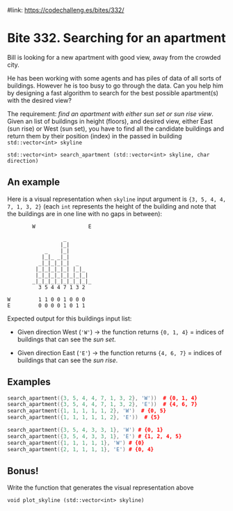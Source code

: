 #link: https://codechalleng.es/bites/332/

# Bite 332. Searching for an apartment               

 Bill is looking for a new apartment with good view, away from the crowded city. 

He has been working with some agents and has piles of data of all  sorts of buildings. However he is too busy to go through the data. Can  you help him by designing a fast algorithm to search for the best  possible apartment(s) with the desired view?

The requirement: *find an apartment with either sun set or sun rise view*. Given an list of buildings in height (floors), and desired view, either East (sun rise) or West (sun set), you have to find all the candidate  buildings and return them by their position (index) in the passed in building `std::vector<int> skyline`  

`std::vector<int> search_apartment (std::vector<int> skyline, char direction)`

 ## An example

Here is a visual representation when `skyline` input argument is `{3, 5, 4, 4, 7, 1, 3, 2}` (each `int` represents the height of the building and note that the buildings are in one line with no gaps in between):

 ```
         W                 E
 
                   _        
                  |_|       
             _    |_|       
            |_|_ _|_|       
           _|_|_|_|_|  _    
          |_|_|_|_|_| |_|_  
          |_|_|_|_|_|_|_|_| 
         _|_|_|_|_|_|_|_|_|_
           3 5 4 4 7 1 3 2 
 
 W         1 1 0 0 1 0 0 0 
 E         0 0 0 0 1 0 1 1      
 ```

Expected output for this buildings input list:

* Given direction West (`'W'`) -> the function returns `{0, 1, 4}` = indices of buildings that can see the *sun set*.

* Given direction East (`'E'`) -> the function returns `{4, 6, 7}` = indices of buildings that can see the *sun rise*.

 ## Examples

 ```c++
 search_apartment({3, 5, 4, 4, 7, 1, 3, 2}, 'W'))  # {0, 1, 4}
 search_apartment({3, 5, 4, 4, 7, 1, 3, 2}, 'E'))  # {4, 6, 7}
 search_apartment({1, 1, 1, 1, 1, 2}, 'W')  # {0, 5}
 search_apartment({1, 1, 1, 1, 1, 2}, 'E'))  # {5}
 
 search_apartment({3, 5, 4, 3, 3, 1}, 'W') # {0, 1}                 
 search_apartment({3, 5, 4, 3, 3, 1}, 'E') # {1, 2, 4, 5}
 search_apartment({1, 1, 1, 1, 1}, 'W') # {0}
 search_apartment({2, 1, 1, 1, 1}, 'E') # {0, 4}
 ```

## Bonus!

Write the function that generates the visual representation above

`void plot_skyline (std::vector<int> skyline)`